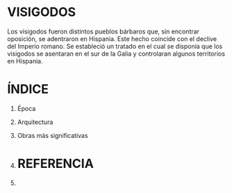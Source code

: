 # VISIGODOS


Los visigodos fueron distintos pueblos bárbaros que, sin encontrar oposición, se
adentraron en Hispania. Este hecho coincide con el declive del Imperio romano. Se
estableció un tratado en el cual se disponía que los visigodos se asentaran en el sur de
la Galia y controlaran algunos territorios en Hispania.

# ÍNDICE

1. Época
2. Arquitectura
3. Obras más significativas

4. # REFERENCIA

5. 

